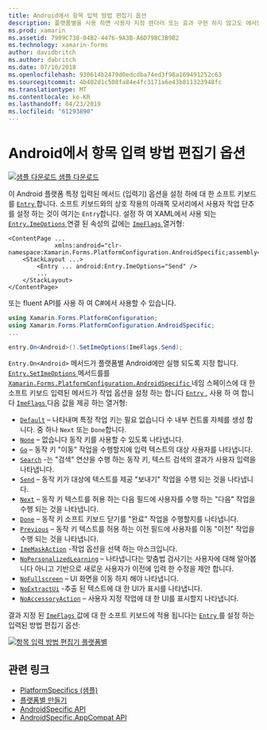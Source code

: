 ```yaml
---
title: Android에서 항목 입력 방법 편집기 옵션
description: 플랫폼별을 사용 하면 사용자 지정 렌더러 또는 효과 구현 하지 않고도 에서만 특정 플랫폼에서 사용할 수 있는 기능을 사용할 수 있습니다. 이 문서에서는 Android 플랫폼 특정 입력된 메서드 항목에 대 한 소프트 키보드에 대 한 편집기 옵션을 설정 하는 사용 하는 방법을 설명 합니다.
ms.prod: xamarin
ms.assetid: 7909C738-04B2-4476-9A3B-A6D79BC3B9B2
ms.technology: xamarin-forms
author: davidbritch
ms.author: dabritch
ms.date: 07/10/2018
ms.openlocfilehash: 930614b2479d0edcdba74ed3f98a169491252c63
ms.sourcegitcommit: 4b402d1c508fa84e4fc3171a6e43b811323948fc
ms.translationtype: MT
ms.contentlocale: ko-KR
ms.lasthandoff: 04/23/2019
ms.locfileid: "61293890"
---
```

# <a name="entry-input-method-editor-options-on-android"></a>Android에서 항목 입력 방법 편집기 옵션

[![샘플 다운로드](~/media/shared/download.png) 샘플 다운로드](https://developer.xamarin.com/samples/xamarin-forms/userinterface/platformspecifics/)

이 Android 플랫폼 특정 입력된 메서드 (입력기) 옵션을 설정 하에 대 한 소프트 키보드를 [ `Entry` ](xref:Xamarin.Forms.Entry)합니다. 소프트 키보드와의 상호 작용의 아래쪽 모서리에서 사용자 작업 단추를 설정 하는 것이 여기는 `Entry`합니다. 설정 하 여 XAML에서 사용 되는 [ `Entry.ImeOptions` ](xref:Xamarin.Forms.PlatformConfiguration.AndroidSpecific.Entry.ImeOptionsProperty) 연결 된 속성의 값에는 [ `ImeFlags` ](xref:Xamarin.Forms.PlatformConfiguration.AndroidSpecific.ImeFlags) 열거형:

```xaml
<ContentPage ...
             xmlns:android="clr-namespace:Xamarin.Forms.PlatformConfiguration.AndroidSpecific;assembly=Xamarin.Forms.Core">
    <StackLayout ...>
        <Entry ... android:Entry.ImeOptions="Send" />
        ...
    </StackLayout>
</ContentPage>
```

또는 fluent API를 사용 하 여 C#에서 사용할 수 있습니다.

```csharp
using Xamarin.Forms.PlatformConfiguration;
using Xamarin.Forms.PlatformConfiguration.AndroidSpecific;
...

entry.On<Android>().SetImeOptions(ImeFlags.Send);
```

`Entry.On<Android>` 메서드가 플랫폼별 Android에만 실행 되도록 지정 합니다. [ `Entry.SetImeOptions` ](xref:Xamarin.Forms.PlatformConfiguration.AndroidSpecific.Entry.SetImeOptions(Xamarin.Forms.IPlatformElementConfiguration{Xamarin.Forms.PlatformConfiguration.Android,Xamarin.Forms.Entry},Xamarin.Forms.PlatformConfiguration.AndroidSpecific.ImeFlags)) 메서드를를 [ `Xamarin.Forms.PlatformConfiguration.AndroidSpecific` ](xref:Xamarin.Forms.PlatformConfiguration.AndroidSpecific) 네임 스페이스에 대 한 소프트 키보드 입력된 메서드가 작업 옵션을 설정 하는 합니다 [ `Entry` ](xref:Xamarin.Forms.Entry), 사용 하 여 합니다 [ `ImeFlags` ](xref:Xamarin.Forms.PlatformConfiguration.AndroidSpecific.ImeFlags) 다음 값을 제공 하는 열거형:

- [`Default`](xref:Xamarin.Forms.PlatformConfiguration.AndroidSpecific.ImeFlags.Default) – 나타내며 특정 작업 키는 필요 없습니다 수 내부 컨트롤 자체를 생성 합니다. 중 하나 `Next` 또는 `Done`합니다.
- [`None`](xref:Xamarin.Forms.PlatformConfiguration.AndroidSpecific.ImeFlags.None) – 없습니다 동작 키를 사용할 수 있도록 나타냅니다.
- [`Go`](xref:Xamarin.Forms.PlatformConfiguration.AndroidSpecific.ImeFlags.Go) – 동작 키 "이동" 작업을 수행할지에 입력 텍스트의 대상 사용자를 나타냅니다.
- [`Search`](xref:Xamarin.Forms.PlatformConfiguration.AndroidSpecific.ImeFlags.Search) -는 "검색" 연산을 수행 하는 동작 키, 텍스트 검색의 결과가 사용자 입력을 나타냅니다.
- [`Send`](xref:Xamarin.Forms.PlatformConfiguration.AndroidSpecific.ImeFlags.Send) – 동작 키가 대상에 텍스트를 제공 "보내기" 작업을 수행 되는 것을 나타냅니다.
- [`Next`](xref:Xamarin.Forms.PlatformConfiguration.AndroidSpecific.ImeFlags.Next) – 동작 키 텍스트를 허용 하는 다음 필드에 사용자를 수행 하는 "다음" 작업을 수행 되는 것을 나타냅니다.
- [`Done`](xref:Xamarin.Forms.PlatformConfiguration.AndroidSpecific.ImeFlags.Done) – 동작 키 소프트 키보드 닫기를 "완료" 작업을 수행할지를 나타냅니다.
- [`Previous`](xref:Xamarin.Forms.PlatformConfiguration.AndroidSpecific.ImeFlags.Previous) – 동작 키 텍스트를 허용 하는 이전 필드에 사용자를 이동 "이전" 작업을 수행 되는 것을 나타냅니다.
- [`ImeMaskAction`](xref:Xamarin.Forms.PlatformConfiguration.AndroidSpecific.ImeFlags.ImeMaskAction) -작업 옵션을 선택 하는 마스크입니다.
- [`NoPersonalizedLearning`](xref:Xamarin.Forms.PlatformConfiguration.AndroidSpecific.ImeFlags.NoPersonalizedLearning) – 나타냅니다는 맞춤법 검사기는 사용자에 대해 알아봅니다 아니고 기반으로 새로운 사용자가 이전에 입력 한 수정을 제안 합니다.
- [`NoFullscreen`](xref:Xamarin.Forms.PlatformConfiguration.AndroidSpecific.ImeFlags.NoFullscreen) – UI 화면을 이동 하지 해야 나타냅니다.
- [`NoExtractUi`](xref:Xamarin.Forms.PlatformConfiguration.AndroidSpecific.ImeFlags.NoExtractUi) -추출 된 텍스트에 대 한 UI가 표시를 나타냅니다.
- [`NoAccessoryAction`](xref:Xamarin.Forms.PlatformConfiguration.AndroidSpecific.ImeFlags.NoAccessoryAction) – 사용자 지정 작업에 대 한 UI를 표시할지 나타냅니다.

결과 지정 된 [ `ImeFlags` ](xref:Xamarin.Forms.PlatformConfiguration.AndroidSpecific.ImeFlags) 값에 대 한 소프트 키보드에 적용 됩니다는 [ `Entry` ](xref:Xamarin.Forms.Entry)를 설정 하는 입력된 방법 편집기 옵션:

[![항목 입력 방법 편집기 플랫폼별](entry-ime-options-images/entry-imeoptions.png "항목 입력 방법 편집기 플랫폼별")](entry-ime-options-images/entry-imeoptions-large.png#lightbox "항목 입력 방법 편집기 플랫폼별")

## <a name="related-links"></a>관련 링크

- [PlatformSpecifics (샘플)](https://developer.xamarin.com/samples/xamarin-forms/userinterface/platformspecifics/)
- [플랫폼별 만들기](~/xamarin-forms/platform/platform-specifics/index.md#creating-platform-specifics)
- [AndroidSpecific API](xref:Xamarin.Forms.PlatformConfiguration.AndroidSpecific)
- [AndroidSpecific.AppCompat API](xref:Xamarin.Forms.PlatformConfiguration.AndroidSpecific.AppCompat)
